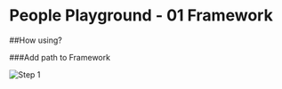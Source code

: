 # People Playground - 01 Framework

##How using?

###Add path to Framework

![Step 1](https://media.discordapp.net/attachments/940244563950452756/1026150701828669460/unknown.png "1")
